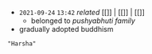 - `2021-09-24`  `13:42` _related_ [[]] | [[]] | [[]]
	- belonged to *pushyabhuti family*
- gradually adopted buddhism

```query
"Harsha"
```